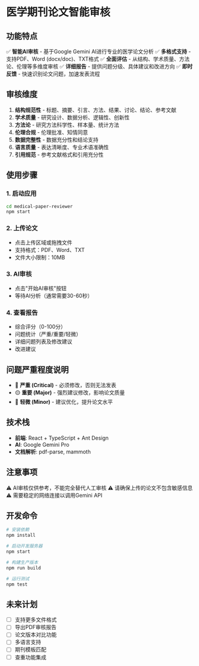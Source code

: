 # 医学期刊论文智能审核

## 功能特点

✅ **智能AI审核** - 基于Google Gemini AI进行专业的医学论文分析
✅ **多格式支持** - 支持PDF、Word (docx/doc)、TXT格式
✅ **全面评估** - 从结构、学术质量、方法论、伦理等多维度审核
✅ **详细报告** - 提供问题分级、具体建议和改进方向
✅ **即时反馈** - 快速识别论文问题，加速发表流程

## 审核维度

1. **结构规范性** - 标题、摘要、引言、方法、结果、讨论、结论、参考文献
2. **学术质量** - 研究设计、数据分析、逻辑性、创新性
3. **方法论** - 研究方法科学性、样本量、统计方法
4. **伦理合规** - 伦理批准、知情同意
5. **数据完整性** - 数据充分性和结论支持
6. **语言质量** - 表达清晰度、专业术语准确性
7. **引用规范** - 参考文献格式和引用充分性

## 使用步骤

### 1. 启动应用
```bash
cd medical-paper-reviewer
npm start
```

### 2. 上传论文
- 点击上传区域或拖拽文件
- 支持格式：PDF、Word、TXT
- 文件大小限制：10MB

### 3. AI审核
- 点击"开始AI审核"按钮
- 等待AI分析（通常需要30-60秒）

### 4. 查看报告
- 综合评分（0-100分）
- 问题统计（严重/重要/轻微）
- 详细问题列表及修改建议
- 改进建议

## 问题严重程度说明

- 🔴 **严重 (Critical)** - 必须修改，否则无法发表
- 🟡 **重要 (Major)** - 强烈建议修改，影响论文质量
- 🔵 **轻微 (Minor)** - 建议优化，提升论文水平

## 技术栈

- **前端**: React + TypeScript + Ant Design
- **AI**: Google Gemini Pro
- **文档解析**: pdf-parse, mammoth

## 注意事项

⚠️ AI审核仅供参考，不能完全替代人工审核
⚠️ 请确保上传的论文不包含敏感信息
⚠️ 需要稳定的网络连接以调用Gemini API

## 开发命令

```bash
# 安装依赖
npm install

# 启动开发服务器
npm start

# 构建生产版本
npm run build

# 运行测试
npm test
```

## 未来计划

- [ ] 支持更多文件格式
- [ ] 导出PDF审核报告
- [ ] 论文版本对比功能
- [ ] 多语言支持
- [ ] 期刊模板匹配
- [ ] 查重功能集成
